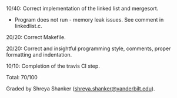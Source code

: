 10/40: Correct implementation of the linked list and mergesort.
  * Program does not run - memory leak issues. See comment in linkedlist.c.

20/20: Correct Makefile.

20/20: Correct and insightful programming style, comments, proper formatting and indentation.

10/10: Completion of the travis CI step.

Total: 70/100

Graded by Shreya Shanker (shreya.shanker@vanderbilt.edu). 